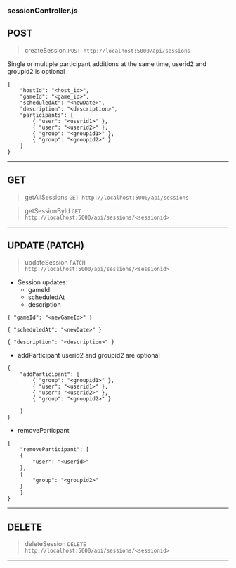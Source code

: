 ### sessionController.js
## POST
> createSession
`POST http://localhost:5000/api/sessions`

Single or multiple participant additions at the same time,
userid2 and groupid2 is optional
```
{
    "hostId": "<host_id>",
    "gameId": "<game_id>",
    "scheduledAt": "<newDate>",
    "description": "<description>",
    "participants": [
        { "user": "<userid1>" },
        { "user": "<userid2>" },
        { "group": "<groupid1>" },
        { "group": "<groupid2>" }
    ]
}
```
---
## GET
> getAllSessions
`GET http://localhost:5000/api/sessions`

> getSessionById
`GET http://localhost:5000/api/sessions/<sessionid>`
---
## UPDATE (PATCH)
> updateSession
`PATCH http://localhost:5000/api/sessions/<sessionid>`
- Session updates:
    - gameId
    - scheduledAt
    - description

``
{
"gameId": "<newGameId>"
}
``

``
{
"scheduledAt": "<newDate>"
}
``

``
{
"description": "<description>"
}
``

- addParticipant
userid2 and groupid2 are optional
```
{
    "addParticipant": [
        { "group": "<groupid1>" },
        { "user": "<userid1>" },
        { "user": "<userid2>" },
        { "group": "<groupid2>" }
        
    ]
}
```
- removeParticpant

```
{
    "removeParticipant": [
    {
        "user": "<userid>"
    },
    {
        "group": "<groupid2>" 
    }
    ]
}
```
---
## DELETE
> deleteSession
`DELETE http://localhost:5000/api/sessions/<sessionid>`
---
